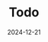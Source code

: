 ---
title: Todo
description: Write down some things I intend to do later
date: 2024-12-21
lastmod: 2024-12-21
menu:
    main: 
        weight: -65
        params:
            icon: date
---